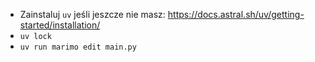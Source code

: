 * Zainstaluj `uv` jeśli jeszcze nie masz: https://docs.astral.sh/uv/getting-started/installation/
* `uv lock`
* `uv run marimo edit main.py`
